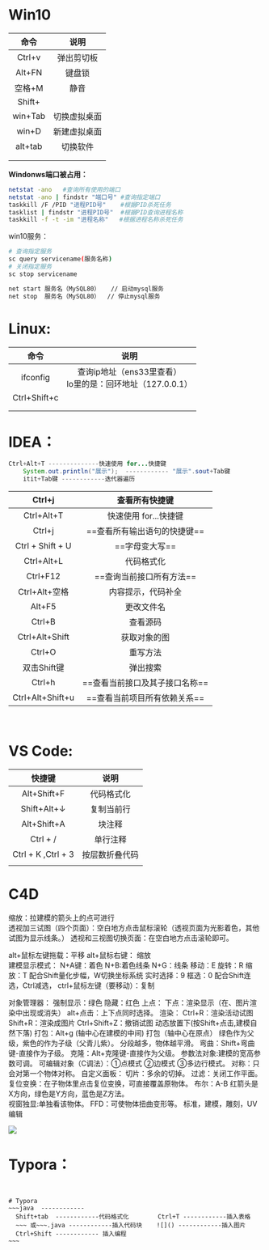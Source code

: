 # Win10

|  命令   |     说明     |
| :-----: | :----------: |
| Ctrl+v  |  弹出剪切板  |
| Alt+FN  |    键盘锁    |
| 空格+M  |     静音     |
| Shift+  |              |
| win+Tab | 切换虚拟桌面 |
|  win+D  | 新建虚拟桌面 |
| alt+tab |   切换软件   |
|         |              |
|         |              |

   **Windonws端口被占用：**

```sh
netstat -ano   #查询所有使用的端口
netstat -ano | findstr "端口号" #查询指定端口
taskkill /F /PID "进程PID号"    #根据PID杀死任务
tasklist | findstr "进程PID号"  #根据PID查询进程名称
taskkill -f -t -im "进程名称"   #根据进程名称杀死任务
```

win10服务：

```sh
# 查询指定服务
sc query servicename(服务名称)
# 关闭指定服务
sc stop servicename

net start 服务名（MySQL80）   // 启动mysql服务
net stop  服务名（MySQL80）  // 停止mysql服务
```



# Linux:

|     命令     |                             说明                             |
| :----------: | :----------------------------------------------------------: |
|   ifconfig   | 查询ip地址（ens33里查看）<br/>     lo里的是：回环地址（127.0.0.1） |
| Ctrl+Shift+c |                                                              |
|              |                                                              |
|              |                                                              |



# IDEA：

```java
Ctrl+Alt+T --------------快速使用 for...快捷键
    System.out.println("展示");  ------------ "展示".sout+Tab键    
    itit+Tab键 ------------迭代器遍历  
```

|      Ctrl+j      |         查看所有快捷键         |
| :--------------: | :----------------------------: |
|    Ctrl+Alt+T    |     快速使用 for...快捷键      |
|      Ctrl+j      |  ==查看所有输出语句的快捷键==  |
| Ctrl + Shift + U |         ==字母变大写==         |
|    Ctrl+Alt+L    |           代码格式化           |
|     Ctrl+F12     |    ==查询当前接口所有方法==    |
|  Ctrl+Alt+空格   |       内容提示，代码补全       |
|      Alt+F5      |           更改文件名           |
|      Ctrl+B      |            查看源码            |
|  Ctrl+Alt+Shift  |          获取对象的图          |
|      Ctrl+O      |            重写方法            |
|   双击Shift键    |            弹出搜索            |
|      Ctrl+h      | ==查看当前接口及其子接口名称== |
| Ctrl+Alt+Shift+u |  ==查看当前项目所有依赖关系==  |



​    

# VS Code:

|       快捷键       |      说明      |
| :----------------: | :------------: |
|    Alt+Shift+F     |   代码格式化   |
|    Shift+Alt+↓     |   复制当前行   |
|    Alt+Shift+A     |     块注释     |
|      Ctrl + /      |    单行注释    |
| Ctrl + K ,Ctrl + 3 | 按层数折叠代码 |
|                    |                |



# C4D

缩放：拉建模的箭头上的点可进行  
透视加三试图（四个页面）：空白地方点击鼠标滚轮（透视页面为光影着色，其他试图为显示线条。）
 透视和三视图切换页面：在空白地方点击滚轮即可。

alt+鼠标左键拖载：平移          alt+鼠标右键： 缩放	 
建模显示模式： N+A键：着色    N+B:着色线条    N+G：线条
移动：E    旋转：R   缩放：T   配合Shift量化步幅，W切换坐标系统
实时选择：9    框选：0   配合Shift连选，Ctrl减选，
ctrl+鼠标左键（要移动）：复制

对象管理器： 
  强制显示：绿色    隐藏：红色
  上点：
  下点：渲染显示（在、图片渲染中出现或消失）
   alt+点击：上下点同时选择。
渲染：
     Ctrl+R：渲染活动试图    Shift+R：渲染成图片
  Ctrl+Shift+Z：撤销试图
  动态放置下(按Shift+点击,建模自然下落)
  打包：Alt+g (轴中心在建模的中间)
  打包（轴中心在原点）
  绿色作为父级，紫色的作为子级（父青儿紫）。
  分段越多，物体越平滑。
  弯曲：Shift+弯曲键-直接作为子级。
  克隆：Alt+克隆键-直接作为父级。
  参数法对象:建模的宽高参数可调。
  可编辑对象（C调法）：①点模式 ②边模式  ③多边行模式。
  对称：只会对第一个物体对称。
  自定义面板：
  切片：多余的切掉。
  过滤：关闭工作平面。
  复位变换：在子物体里点击复位变换，可直接覆盖原物体。
  布尔：A-B
  红箭头是X方向，绿色是Y方向，蓝色是Z方法。  
  视窗独显:单独看该物体。
  FFD：可使物体扭曲变形等。
  标准，建模，雕刻，UV编辑

![](C:/Users/GT/AppData/Roaming/Typora/typora-user-images/image-20220813191911907.png)



# Typora：

```


# Typora
~~~java  ------------
  Shift+tab  ------------代码格式化        Ctrl+T ------------插入表格
  ~~~ 或~~~.java ------------插入代码块    ![]() ------------插入图片    
  Ctrl+Shift ------------ 插入编程
~~~




```

